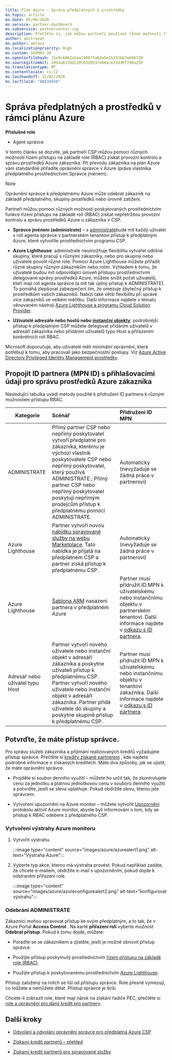```yaml
---
title: Plán Azure – Správa předplatných & prostředky
ms.topic: article
ms.date: 05/06/2020
ms.service: partner-dashboard
ms.subservice: partnercenter-csp
description: Přečtěte si, jak můžou partneři používat různé možnosti řízení přístupu na základě role (RBAC), abyste získali provozní kontrolu a správu prostředků Azure zákazníka.
author: amitravat
ms.author: amrava
ms.localizationpriority: High
ms.custom: SEOMAY.20
ms.openlocfilehash: 31e9c6862a5aa19407fa6da5e15333bb7e696720
ms.sourcegitcommit: 2d9aab15ddc20cb3d9537e68ace33d36f7d8a250
ms.translationtype: MT
ms.contentlocale: cs-CZ
ms.lasthandoff: 12/02/2020
ms.locfileid: "96534926"
---
```

# <a name="manage-subscriptions-and-resources-under-the-azure-plan"></a>Správa předplatných a prostředků v rámci plánu Azure

**Příslušné role**

- Agent správce


V tomto článku se dozvíte, jak partneři CSP můžou pomocí různých možností řízení přístupu na základě role (RBAC) získat provozní kontrolu a správu prostředků Azure zákazníka. Při převodu zákazníka na plán Azure vám standardně přiřadíte oprávnění správce v Azure (práva vlastníka předplatného prostřednictvím Správce jménem).

 > [!NOTE]
 > Oprávnění správce k předplatnému Azure může odebrat zákazník na základě předplatného, skupiny prostředků nebo úrovně zatížení. 

 Partneři můžou pomocí různých možností poskytovaných prostřednictvím funkce řízení přístupu na základě rolí (RBAC) získat nepřetržitou provozní kontrolu a správu prostředků Azure u zákazníka v CSP. 

- **Správce jménem (administrate)** – s [administrate](https://channel9.msdn.com/Series/cspdev/Module-11-Admin-On-Behalf-Of-AOBO)bude mít každý uživatel s rolí agenta správce v partnerském tenantovi přístup k předplatným Azure, které vytvoříte prostřednictvím programu CSP.

- **Azure Lighthouse**: administrate neumožňuje flexibilitu vytvářet odlišné skupiny, které pracují s různými zákazníky, nebo pro skupiny nebo uživatele povolit různé role. Pomocí Azure Lighthouse můžete přiřadit různé skupiny různým zákazníkům nebo rolím. Vzhledem k tomu, že uživatelé budou mít odpovídající úroveň přístupu prostřednictvím delegované správy prostředků Azure, můžete snížit počet uživatelů, kteří mají roli agenta správce (a mít tak úplný přístup k ADMINISTRATE). To pomáhá zlepšovat zabezpečení tím, že omezuje zbytečný přístup k prostředkům vašich zákazníků. Nabízí také větší flexibilitu při správě více zákazníků ve velkém měřítku. Další informace najdete v tématu věnovaném nástroji [Azure Lighthouse a programu Cloud Solution Provider](/azure/lighthouse/concepts/cloud-solution-provider).

- **Uživatelé adresáře nebo hostů nebo [instanční objekty](/azure/active-directory/develop/app-objects-and-service-principals)**: podrobnější přístup k předplatným CSP můžete delegovat přidáním uživatelů v adresáři zákazníka nebo přidáním uživatelů typu Host a přiřazením konkrétních rolí RBAC.

Microsoft doporučuje, aby uživatelé měli minimální oprávnění, která potřebují k tomu, aby pracovali jako bezpečnostní postupy. Viz [Azure Active Directory Privileged Identity Management prostředky](/azure/active-directory/privileged-identity-management/pim-configure).

## <a name="link-your-partner-id-mpn-idto-your-credentials-for-managing-customers-azure-resources"></a>Propojit ID partnera (MPN ID) s přihlašovacími údaji pro správu prostředků Azure zákazníka

Následující tabulka uvádí metody použité k přidružení ID partnera k různým možnostem přístupu RBAC.

|**Kategorie**   |**Scénář**   |**Přidružení ID MPN**|
|-----------------|:------------------------|:------------------|
|ADMINISTRATE   |Přímý partner CSP nebo nepřímý poskytovatel vytvoří předplatné pro zákazníka, kterému je výchozí vlastník poskytovatele CSP nebo nepřímý poskytovatel, který používá ADMINISTRATE.; Přímý partner CSP nebo nepřímý poskytovatel poskytují nepřímým prodejcům přístup k předplatnému pomocí ADMINISTRATE.|Automaticky (nevyžaduje se žádná práce v partnerovi)|
|Azure Lighthouse|Partner vytvoří novou [nabídku spravované služby na webu Marketplace](/azure/lighthouse/concepts/managed-services-offers). Tato nabídka je přijatá na předplatném CSP a partner získá přístup k předplatnému CSP.|Automaticky (nevyžaduje se žádná práce v partnerovi)|
|Azure Lighthouse|[Šablona ARM](/azure/lighthouse/how-to/onboard-customer) nasazení partnera v předplatném Azure|Partner musí přidružit ID MPN k uživatelskému nebo instančnímu objektu v partnerském tenantovi. Další informace najdete v [odkazu s ID partnera](/azure/billing/billing-partner-admin-link-started).|
|Adresář nebo uživatel typu Host|Partner vytvoří nového uživatele nebo instanční objekt v adresáři zákazníka a poskytne uživateli přístup k předplatnému CSP. Partner vytvoří nového uživatele nebo instanční objekt v adresáři zákazníka. Partner přidá uživatele do skupiny a poskytne skupině přístup k předplatnému CSP.|Partner musí přidružit ID MPN k uživatelskému nebo instančnímu objektu v tenantovi zákazníka. Další informace najdete v [odkazu s ID partnera](/azure/billing/billing-partner-admin-link-started).|

## <a name="confirm-that-you-have-admin-access"></a>Potvrďte, že máte přístup správce.

Pro správu služeb zákazníka a přijímání realizovaných kreditů vyžadujete přístup správce. Přečtěte si [kredity získané partnerem](partner-earned-credit.md) , kde najdete podrobné informace o získaných kreditech. Máte dva způsoby, jak se ujistit, že máte oprávnění správce.

- Projděte si soubor denního využití – můžete ho určit tak, že zkontrolujete cenu za jednotku a platnou jednotkovou cenu v souboru denního využití a potvrdíte, jestli se sleva uplatňuje. Pokud obdržíte slevu, kterou jste správcem.

- Vytvoření upozornění na Azure monitor – můžete vytvořit [Upozornění](/azure/azure-monitor/platform/alerts-activity-log) protokolu aktivit Azure monitor, abyste byli informováni o tom, kdy se přístup k RBAC odebere z předplatného CSP.

### <a name="create-an-azure-monitor-alert"></a>Vytvoření výstrahy Azure monitoru

1. Vytvořit výstrahu.

   :::image type="content" source="images/azure/azurealert1.png" alt-text="Výstraha Azure":::

2. Vyberte typ akce, kterou má výstraha provést. Pokud například zadáte, že chcete e-mailem, obdržíte e-mail s upozorněním, pokud dojde k odstranění přiřazení role.

   :::image type="content" source="images/azure/azureconfigurealert2.png" alt-text="konfigurovat výstrahu":::

### <a name="aobo-removal"></a>Odebrání ADMINISTRATE

Zákazníci mohou spravovat přístup ke svým předplatným, a to tak, že v Azure Portal **Access Control** . Na kartě **přiřazení rolí** vyberte možnost **Odebrat přístup**. Pokud k tomu dojde, můžete:

- Poraďte se se zákazníkem a zjistěte, jestli je možné obnovit přístup správce.

- Použijte přístup poskytnutý prostřednictvím [řízení přístupu na základě role (RBAC)](/azure/role-based-access-control/overview).

- Použijte přístup k poskytovanému prostřednictvím [Azure Lighthouse](https://azure.microsoft.com/services/azure-lighthouse/).

Přístup založený na rolích se liší od přístupu správce. Role přesně vymezují, co můžete a nemůžete dělat. Přístup správce je širší.

Chcete-li zobrazit role, které mají nárok na získání řadiče PEC, přečtěte si [role a oprávnění pro daný kredit pro partnery](https://query.prod.cms.rt.microsoft.com/cms/api/am/binary/RE3QuW2).

## <a name="next-steps"></a>Další kroky

- [Odvolání a odvolání oprávnění správce pro předplatná Azure CSP](revoke-reinstate-csp.md)

- [Získaný kredit partnerů – přehled](partner-earned-credit.md)

- [Získaný kredit partnerů pro spravované služby](partner-earned-credit-explanation.md)